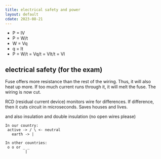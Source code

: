 ```yaml
---
title: electrical safety and power
layout: default
cdate: 2023-08-21
---
```


- P = IV
- P = W/t
- W = Vq
- q = It
- P = W/t = Vq/t = VIt/t = VI

## electrical safety (for the exam)

Fuse offers more resistance than the rest of the wiring. Thus, it will also heat up more. If too much current runs through it, it will melt the fuse. The wiring is now cut.

RCD (residual current device) monitors wire for differences. If difference, then it cuts circuit in microseconds. Saves houses and lives.

and also insulation and double insulation (no open wires please)

```
In our country:
 active -> / \ <- neutral
   earth -> |

In other countries:
 o o or _ _
         |
```
